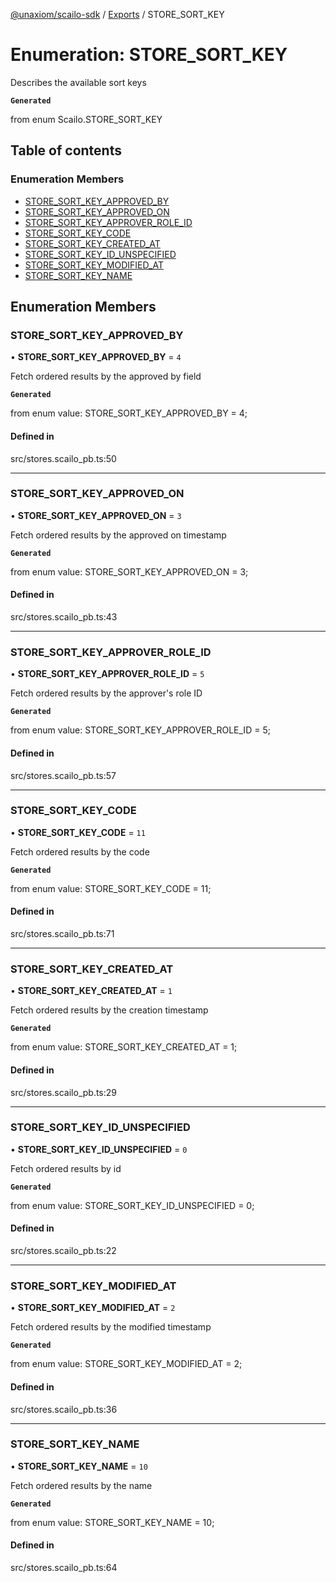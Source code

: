 [@unaxiom/scailo-sdk](../README.md) / [Exports](../modules.md) / STORE\_SORT\_KEY

# Enumeration: STORE\_SORT\_KEY

Describes the available sort keys

**`Generated`**

from enum Scailo.STORE_SORT_KEY

## Table of contents

### Enumeration Members

- [STORE\_SORT\_KEY\_APPROVED\_BY](STORE_SORT_KEY.md#store_sort_key_approved_by)
- [STORE\_SORT\_KEY\_APPROVED\_ON](STORE_SORT_KEY.md#store_sort_key_approved_on)
- [STORE\_SORT\_KEY\_APPROVER\_ROLE\_ID](STORE_SORT_KEY.md#store_sort_key_approver_role_id)
- [STORE\_SORT\_KEY\_CODE](STORE_SORT_KEY.md#store_sort_key_code)
- [STORE\_SORT\_KEY\_CREATED\_AT](STORE_SORT_KEY.md#store_sort_key_created_at)
- [STORE\_SORT\_KEY\_ID\_UNSPECIFIED](STORE_SORT_KEY.md#store_sort_key_id_unspecified)
- [STORE\_SORT\_KEY\_MODIFIED\_AT](STORE_SORT_KEY.md#store_sort_key_modified_at)
- [STORE\_SORT\_KEY\_NAME](STORE_SORT_KEY.md#store_sort_key_name)

## Enumeration Members

### STORE\_SORT\_KEY\_APPROVED\_BY

• **STORE\_SORT\_KEY\_APPROVED\_BY** = ``4``

Fetch ordered results by the approved by field

**`Generated`**

from enum value: STORE_SORT_KEY_APPROVED_BY = 4;

#### Defined in

src/stores.scailo_pb.ts:50

___

### STORE\_SORT\_KEY\_APPROVED\_ON

• **STORE\_SORT\_KEY\_APPROVED\_ON** = ``3``

Fetch ordered results by the approved on timestamp

**`Generated`**

from enum value: STORE_SORT_KEY_APPROVED_ON = 3;

#### Defined in

src/stores.scailo_pb.ts:43

___

### STORE\_SORT\_KEY\_APPROVER\_ROLE\_ID

• **STORE\_SORT\_KEY\_APPROVER\_ROLE\_ID** = ``5``

Fetch ordered results by the approver's role ID

**`Generated`**

from enum value: STORE_SORT_KEY_APPROVER_ROLE_ID = 5;

#### Defined in

src/stores.scailo_pb.ts:57

___

### STORE\_SORT\_KEY\_CODE

• **STORE\_SORT\_KEY\_CODE** = ``11``

Fetch ordered results by the code

**`Generated`**

from enum value: STORE_SORT_KEY_CODE = 11;

#### Defined in

src/stores.scailo_pb.ts:71

___

### STORE\_SORT\_KEY\_CREATED\_AT

• **STORE\_SORT\_KEY\_CREATED\_AT** = ``1``

Fetch ordered results by the creation timestamp

**`Generated`**

from enum value: STORE_SORT_KEY_CREATED_AT = 1;

#### Defined in

src/stores.scailo_pb.ts:29

___

### STORE\_SORT\_KEY\_ID\_UNSPECIFIED

• **STORE\_SORT\_KEY\_ID\_UNSPECIFIED** = ``0``

Fetch ordered results by id

**`Generated`**

from enum value: STORE_SORT_KEY_ID_UNSPECIFIED = 0;

#### Defined in

src/stores.scailo_pb.ts:22

___

### STORE\_SORT\_KEY\_MODIFIED\_AT

• **STORE\_SORT\_KEY\_MODIFIED\_AT** = ``2``

Fetch ordered results by the modified timestamp

**`Generated`**

from enum value: STORE_SORT_KEY_MODIFIED_AT = 2;

#### Defined in

src/stores.scailo_pb.ts:36

___

### STORE\_SORT\_KEY\_NAME

• **STORE\_SORT\_KEY\_NAME** = ``10``

Fetch ordered results by the name

**`Generated`**

from enum value: STORE_SORT_KEY_NAME = 10;

#### Defined in

src/stores.scailo_pb.ts:64
